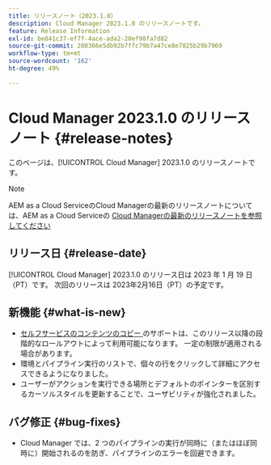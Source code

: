 ```yaml
---
title: リリースノート（2023.1.0）
description: Cloud Manager 2023.1.0 のリリースノートです。
feature: Release Information
exl-id: be841c37-ef7f-4ace-ada2-20ef98fa7d82
source-git-commit: 200366e5db92b7ffc79b7a47ce8e7825b29b7969
workflow-type: tm+mt
source-wordcount: '162'
ht-degree: 49%

---
```


# Cloud Manager 2023.1.0 のリリースノート {#release-notes}

このページは、[!UICONTROL Cloud Manager] 2023.1.0 のリリースノートです。

>[!NOTE]
>
>AEM as a Cloud ServiceのCloud Managerの最新のリリースノートについては、AEM as a Cloud Serviceの [Cloud Managerの最新のリリースノートを参照してください ](https://experienceleague.adobe.com/docs/experience-manager-cloud-service/content/implementing/using-cloud-manager/release-notes-cloud-manager/release-notes-cm-current.html?lang=ja)

## リリース日 {#release-date}

[!UICONTROL Cloud Manager] 2023.1.0 のリリース日は 2023 年 1 月 19 日（PT）です。 次回のリリースは 2023年2月16日（PT）の予定です。

## 新機能 {#what-is-new}

* [ セルフサービスのコンテンツのコピー ](/help/using/content-copy.md) のサポートは、このリリース以降の段階的なロールアウトによって利用可能になります。 一定の制限が適用される場合があります。
* 環境とパイプライン実行のリストで、個々の行をクリックして詳細にアクセスできるようになりました。
* ユーザーがアクションを実行できる場所とデフォルトのポインターを区別するカーソルスタイルを更新することで、ユーザビリティが強化されました。

## バグ修正 {#bug-fixes}

* Cloud Manager では、2 つのパイプラインの実行が同時に（またはほぼ同時に）開始されるのを防ぎ、パイプラインのエラーを回避できます。

